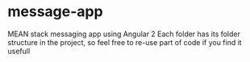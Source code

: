 # message-app
MEAN stack messaging app using Angular 2
Each folder has its folder structure in the project, so feel free to re-use part of code if you find it usefull
